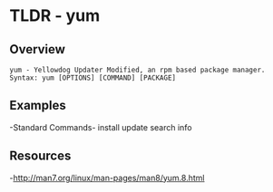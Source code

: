 TLDR - yum	
==========

Overview
--------

	yum - Yellowdog Updater Modified, an rpm based package manager. 
	Syntax: yum [OPTIONS] [COMMAND] [PACKAGE]

Examples
--------

-Standard Commands-
	install
	update
	search
	info


Resources
---------

-http://man7.org/linux/man-pages/man8/yum.8.html

